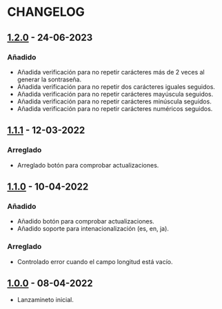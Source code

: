 # CHANGELOG

## [1.2.0] - 24-06-2023
### Añadido
- Añadida verificación para no repetir carácteres más de 2 veces al generar la sontraseña.
- Añadida verificación para no repetir dos carácteres iguales seguidos.
- Añadida verificación para no repetir carácteres mayúscula seguidos.
- Añadida verificación para no repetir carácteres minúscula seguidos.
- Añadida verificación para no repetir carácteres numéricos seguidos.

## [1.1.1] - 12-03-2022
### Arreglado
- Arreglado botón para comprobar actualizaciones.

## [1.1.0] - 10-04-2022
### Añadido
- Añadido botón para comprobar actualizaciones.
- Añadido soporte para intenacionalización (es, en, ja).

### Arreglado
- Controlado error cuando el campo longitud está vacío.


## [1.0.0] - 08-04-2022
- Lanzamineto inicial.

[1.2.0]: https://github.com/JSalmon11/Generador-de-Contrasenias/compare/1.1.1...1.2.0
[1.1.1]: https://github.com/JSalmon11/Generador-de-Contrasenias/compare/1.1.0...1.1.1
[1.1.0]: https://github.com/JSalmon11/Generador-de-Contrasenias/compare/1.0.0...1.1.0
[1.0.0]: https://github.com/JSalmon11/Generador-de-Contrasenias/compare/b552912c04419d8d2ae5d9fd9bb7f315145f46d8...1.0.0